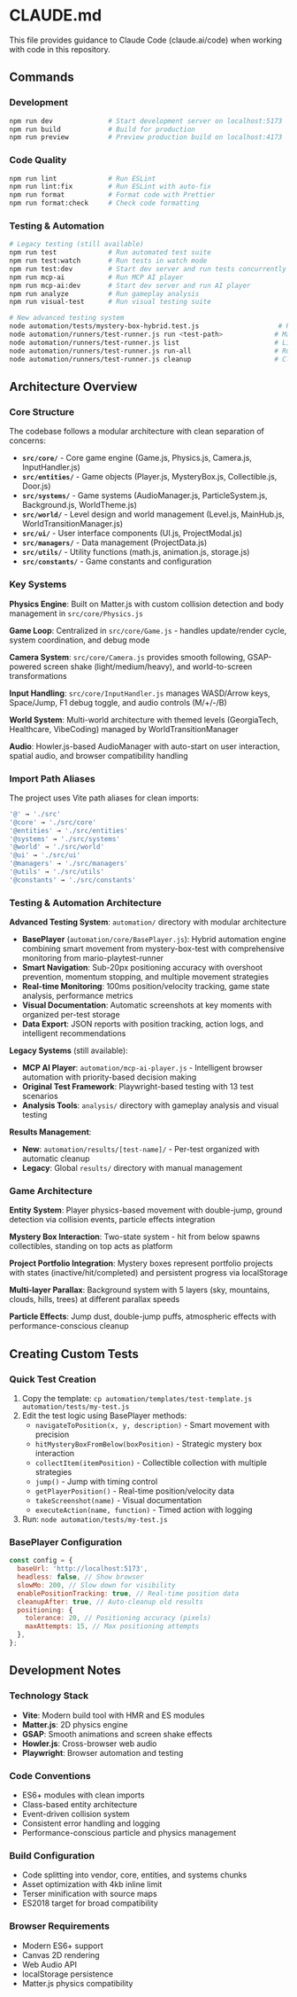 # CLAUDE.md

This file provides guidance to Claude Code (claude.ai/code) when working with code in this repository.

## Commands

### Development

```bash
npm run dev              # Start development server on localhost:5173
npm run build            # Build for production
npm run preview          # Preview production build on localhost:4173
```

### Code Quality

```bash
npm run lint             # Run ESLint
npm run lint:fix         # Run ESLint with auto-fix
npm run format           # Format code with Prettier
npm run format:check     # Check code formatting
```

### Testing & Automation

```bash
# Legacy testing (still available)
npm run test             # Run automated test suite
npm run test:watch       # Run tests in watch mode
npm run test:dev         # Start dev server and run tests concurrently
npm run mcp-ai           # Run MCP AI player
npm run mcp-ai:dev       # Start dev server and run AI player
npm run analyze          # Run gameplay analysis
npm run visual-test      # Run visual testing suite

# New advanced testing system
node automation/tests/mystery-box-hybrid.test.js                    # Run specific test
node automation/runners/test-runner.js run <test-path>             # Managed test execution
node automation/runners/test-runner.js list                        # List available tests
node automation/runners/test-runner.js run-all                     # Run complete test suite
node automation/runners/test-runner.js cleanup                     # Clean old results
```

## Architecture Overview

### Core Structure

The codebase follows a modular architecture with clean separation of concerns:

- **`src/core/`** - Core game engine (Game.js, Physics.js, Camera.js, InputHandler.js)
- **`src/entities/`** - Game objects (Player.js, MysteryBox.js, Collectible.js, Door.js)
- **`src/systems/`** - Game systems (AudioManager.js, ParticleSystem.js, Background.js, WorldTheme.js)
- **`src/world/`** - Level design and world management (Level.js, MainHub.js, WorldTransitionManager.js)
- **`src/ui/`** - User interface components (UI.js, ProjectModal.js)
- **`src/managers/`** - Data management (ProjectData.js)
- **`src/utils/`** - Utility functions (math.js, animation.js, storage.js)
- **`src/constants/`** - Game constants and configuration

### Key Systems

**Physics Engine**: Built on Matter.js with custom collision detection and body management in `src/core/Physics.js`

**Game Loop**: Centralized in `src/core/Game.js` - handles update/render cycle, system coordination, and debug mode

**Camera System**: `src/core/Camera.js` provides smooth following, GSAP-powered screen shake (light/medium/heavy), and world-to-screen transformations

**Input Handling**: `src/core/InputHandler.js` manages WASD/Arrow keys, Space/Jump, F1 debug toggle, and audio controls (M/+/-/B)

**World System**: Multi-world architecture with themed levels (GeorgiaTech, Healthcare, VibeCoding) managed by WorldTransitionManager

**Audio**: Howler.js-based AudioManager with auto-start on user interaction, spatial audio, and browser compatibility handling

### Import Path Aliases

The project uses Vite path aliases for clean imports:

```javascript
'@' → './src'
'@core' → './src/core'
'@entities' → './src/entities'
'@systems' → './src/systems'
'@world' → './src/world'
'@ui' → './src/ui'
'@managers' → './src/managers'
'@utils' → './src/utils'
'@constants' → './src/constants'
```

### Testing & Automation Architecture

**Advanced Testing System**: `automation/` directory with modular architecture

- **BasePlayer** (`automation/core/BasePlayer.js`): Hybrid automation engine combining smart movement from mystery-box-test with comprehensive monitoring from mario-playtest-runner
- **Smart Navigation**: Sub-20px positioning accuracy with overshoot prevention, momentum stopping, and multiple movement strategies
- **Real-time Monitoring**: 100ms position/velocity tracking, game state analysis, performance metrics
- **Visual Documentation**: Automatic screenshots at key moments with organized per-test storage
- **Data Export**: JSON reports with position tracking, action logs, and intelligent recommendations

**Legacy Systems** (still available):

- **MCP AI Player**: `automation/mcp-ai-player.js` - Intelligent browser automation with priority-based decision making
- **Original Test Framework**: Playwright-based testing with 13 test scenarios
- **Analysis Tools**: `analysis/` directory with gameplay analysis and visual testing

**Results Management**:

- **New**: `automation/results/[test-name]/` - Per-test organized with automatic cleanup
- **Legacy**: Global `results/` directory with manual management

### Game Architecture

**Entity System**: Player physics-based movement with double-jump, ground detection via collision events, particle effects integration

**Mystery Box Interaction**: Two-state system - hit from below spawns collectibles, standing on top acts as platform

**Project Portfolio Integration**: Mystery boxes represent portfolio projects with states (inactive/hit/completed) and persistent progress via localStorage

**Multi-layer Parallax**: Background system with 5 layers (sky, mountains, clouds, hills, trees) at different parallax speeds

**Particle Effects**: Jump dust, double-jump puffs, atmospheric effects with performance-conscious cleanup

## Creating Custom Tests

### Quick Test Creation

1. Copy the template: `cp automation/templates/test-template.js automation/tests/my-test.js`
2. Edit the test logic using BasePlayer methods:
   - `navigateToPosition(x, y, description)` - Smart movement with precision
   - `hitMysteryBoxFromBelow(boxPosition)` - Strategic mystery box interaction
   - `collectItem(itemPosition)` - Collectible collection with multiple strategies
   - `jump()` - Jump with timing control
   - `getPlayerPosition()` - Real-time position/velocity data
   - `takeScreenshot(name)` - Visual documentation
   - `executeAction(name, function)` - Timed action with logging
3. Run: `node automation/tests/my-test.js`

### BasePlayer Configuration

```javascript
const config = {
  baseUrl: 'http://localhost:5173',
  headless: false, // Show browser
  slowMo: 200, // Slow down for visibility
  enablePositionTracking: true, // Real-time position data
  cleanupAfter: true, // Auto-cleanup old results
  positioning: {
    tolerance: 20, // Positioning accuracy (pixels)
    maxAttempts: 15, // Max positioning attempts
  },
};
```

## Development Notes

### Technology Stack

- **Vite**: Modern build tool with HMR and ES modules
- **Matter.js**: 2D physics engine
- **GSAP**: Smooth animations and screen shake effects
- **Howler.js**: Cross-browser web audio
- **Playwright**: Browser automation and testing

### Code Conventions

- ES6+ modules with clean imports
- Class-based entity architecture
- Event-driven collision system
- Consistent error handling and logging
- Performance-conscious particle and physics management

### Build Configuration

- Code splitting into vendor, core, entities, and systems chunks
- Asset optimization with 4kb inline limit
- Terser minification with source maps
- ES2018 target for broad compatibility

### Browser Requirements

- Modern ES6+ support
- Canvas 2D rendering
- Web Audio API
- localStorage persistence
- Matter.js physics compatibility
